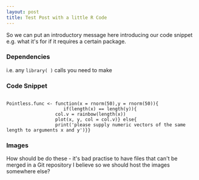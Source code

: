 ```yaml
---
layout: post
title: Test Post with a little R Code
---
```



<div class="message">
  So we can put an introductory message here introducing our code snippet e.g. what it's for if it requires a certain package.
</div>

### Dependencies
i.e. any `library( )` calls you need to make

### Code Snippet
<pre><code>
Pointless.func <- function(x = rnorm(50),y = rnorm(50)){
                     if(length(x) == length(y)){
		          col.v = rainbow(length(x))
		          plot(x, y, col = col.v)} else{
		          print('please supply numeric vectors of the same length to arguments x and y')}}
</code></pre>

		  
### Images

How should be do these - it's bad practise to have files that can't be merged in a Git repository I believe so we should host the images somewhere else?